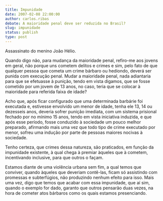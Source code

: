 ```yaml
---
title: Impunidade
date: 2007-02-08 22:00:00
author: carlos.ribas
debate: A maioridade penal deve ser reduzida no Brasil?
slug: impunidade
status: publish 
type: post
---
```


Assassinato do menino João Hélio.  

Quando digo não, para mudança da maioridade penal, refiro-me aos jovens em geral, não porque uns cometem delitos e crimes e sim, pelo fato de que qualquer pessoa que cometa um crime bárbaro ou hediondo, deverá ser punida com execução penal. Mudar a maioridade penal, nada adiantaria para que se efetuasse à punição, tendo em vista digamos, que se fosse cometido por um jovem de 13 anos, no caso, teria que se colocar à maioridade para referida faixa de idade?  

Acho que, após ficar configurado que uma determinada barbárie foi executada e, estivesse envolvido um menor de idade, tenha ele 13, 14 ou dezesseis anos, deveria sofrer punição imediata, com um sistema prisional fechado por no mínimo 15 anos, tendo em vista iniciativa induzida, e que após esse período, fosse conduzido à sociedade um pouco melhor preparado, afirmando mais uma vez que todo tipo de crime executado por menor, sofreu uma indução por parte de pessoas maiores nocivas à sociedade.   

 Tenho certeza, que crimes dessa natureza, são praticados, em função da impunidade existente, à qual chega à premiar àqueles que à cometem, incentivando inclusive, para que outros o façam.  

Estamos diante de uma violência urbana sem fim, a qual temos que conviver, quando àqueles que deveriam contê-las, ficam só assistindo com promessas e subterfúgios, não produzindo nenhum efeito para isso. Mais uma vez, digo que temos que acabar com essa impunidade, que aí sim, quando o exemplo for dado, garanto que outros pensarão duas vezes, na hora de cometer atos bárbaros como os quais estamos presenciando.
